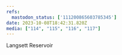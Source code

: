 ```yaml
---
refs:
  mastodon_status: ['111200865603785345']
date: 2023-10-08T18:42:31.820Z
media: ["114", "115", "116", "117"]
---
```


<p>Langsett Reservoir </p>
